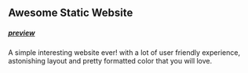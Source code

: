 ## Awesome Static Website
##### *[preview](https://calvinkihoro.github.io/website)*
A simple interesting website ever! with a lot of user friendly experience, astonishing layout and pretty formatted color that you will love.
